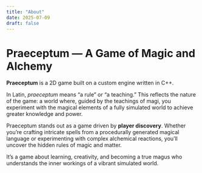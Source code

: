 ```yaml
---
title: "About"
date: 2025-07-09
draft: false
---
```


# Praeceptum — A Game of Magic and Alchemy


**Praeceptum** is a 2D game built on a custom engine written in C++.

In Latin, *praeceptum* means “a rule” or “a teaching.” This reflects the nature of the game: a world where, guided by the teachings of magi, you experiment with the magical elements of a fully simulated world to achieve greater knowledge and power.

Praeceptum stands out as a game driven by **player discovery**. Whether you’re crafting intricate spells from a procedurally generated magical language or experimenting with complex alchemical reactions, you’ll uncover the hidden rules of magic and matter.

It’s a game about learning, creativity, and becoming a true magus who understands the inner workings of a vibrant simulated world.


